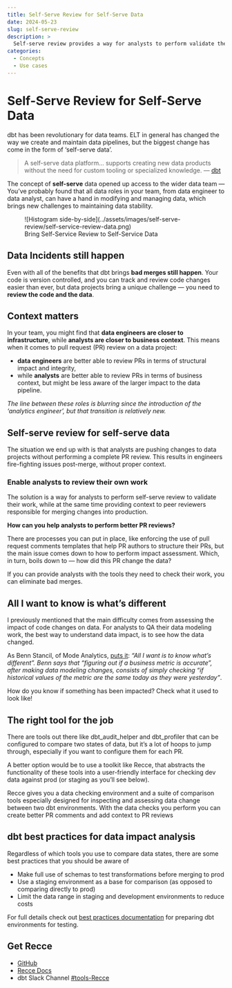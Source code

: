 ```yaml
---
title: Self-Serve Review for Self-Serve Data
date: 2024-05-23
slug: self-serve-review
description: >
  Self-serve review provides a way for analysts to perform validate their own work, while at the same time providing context for peer reviewers responsible for merging changes into production
categories:
  - Concepts
  - Use cases
---
```


# Self-Serve Review for Self-Serve Data

dbt has been revolutionary for data teams. ELT in general has changed the way we create and maintain data pipelines, but the biggest change has come in the form of ‘self-serve data’.

> A self-serve data platform… supports creating new data products without the need for custom tooling or specialized knowledge. — [dbt](https://www.getdbt.com/blog/key-components-of-data-mesh-self-serve-data-platform#what-is-a-self-serve-data-platform)


The concept of **self-serve** data opened up access to the wider data team — You’ve probably found that all data roles in your team, from data engineer to data analyst, can have a hand in modifying and managing data, which brings new challenges to maintaining data stability.

<figure markdown="span">
  ![Histogram side-by-side](../assets/images/self-serve-review/self-service-review-data.png)
  <figcaption>Bring Self-Service Review to Self-Service Data</figcaption>
</figure>

## Data Incidents still happen

Even with all of the benefits that dbt brings **bad merges still happen**. Your code is version controlled, and you can track and review code changes easier than ever, but data projects bring a unique challenge — you need to **review the code and the data**.
<!-- more -->


## Context matters

In your team, you might find that **data engineers are closer to infrastructure**, while **analysts are closer to business context**. This means when it comes to pull request (PR) review on a data project:


- **data engineers** are better able to review PRs in terms of structural impact and integrity,
- while **analysts** are better able to review PRs in terms of business context, but might be less aware of the larger impact to the data pipeline.

*The line between these roles is blurring since the introduction of the ‘analytics engineer’, but that transition is relatively new.*

## Self-serve review for self-serve data

The situation we end up with is that analysts are pushing changes to data projects without performing a complete PR review. This results in engineers fire-fighting issues post-merge, without proper context.

### Enable analysts to review their own work

The solution is a way for analysts to perform self-serve review to validate their work, while at the same time providing context to peer reviewers responsible for merging changes into production.

**How can you help analysts to perform better PR reviews?**


There are processes you can put in place, like enforcing the use of pull request comments templates that help PR authors to structure their PRs, but the main issue comes down to how to perform impact assessment. Which, in turn, boils down to — how did this PR change the data?

If you can provide analysts with the tools they need to check their work, you can eliminate bad merges.

## All I want to know is what’s different

I previously mentioned that the main difficulty comes from assessing the impact of code changes on data. For analysts to QA their data modeling work, the best way to understand data impact, is to see how the data changed.

As Benn Stancil, of Mode Analytics, [puts it](https://benn.substack.com/p/all-i-want-is-to-know-whats-different): *“All I want is to know what’s different”. Benn says that “figuring out if a business metric is accurate”, after making data modeling changes, consists of simply checking “if historical values of the metric are the same today as they were yesterday”*.

How do you know if something has been impacted? Check what it used to look like!


## The right tool for the job

There are tools out there like dbt_audit_helper and dbt_profiler that can be configured to compare two states of data, but it’s a lot of hoops to jump through, especially if you want to configure them for each PR.

A better option would be to use a toolkit like Recce, that abstracts the functionality of these tools into a user-friendly interface for checking dev data against prod (or staging as you’ll see below).

Recce gives you a data checking environment and a suite of comparison tools especially designed for inspecting and assessing data change between two dbt environments. With the data checks you perform you can create better PR comments and add context to PR reviews

## dbt best practices for data impact analysis

Regardless of which tools you use to compare data states, there are some best practices that you should be aware of

- Make full use of schemas to test transformations before merging to prod
- Use a staging environment as a base for comparison (as opposed to comparing directly to prod)
- Limit the data range in staging and development environments to reduce costs

For full details check out [best practices documentation](../../docs/guides/best-practices-prep-env.md) for preparing dbt environments for testing.


## Get Recce

- [GitHub](https://github.com/datarecce/recce)
- [Recce Docs](../../docs/index.md)
- dbt Slack Channel [#tools-Recce](https://getdbt.slack.com/archives/C05C28V7CPP)



